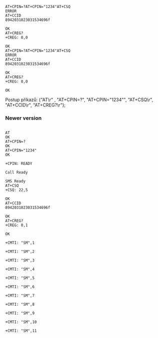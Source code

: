 ```
AT+CPIN=?AT+CPIN="1234"AT+CSQ
ERROR
AT+CCID
8942031023031534696f

OK
AT+CREG?
+CREG: 0,0

OK
AT+CPIN=?AT+CPIN="1234"AT+CSQ
ERROR
AT+CCID
8942031023031534696f

OK
AT+CREG?
+CREG: 0,0

OK

```
Postup příkazů:
{"AT\r" , "AT+CPIN=?", "AT+CPIN=\"1234\"", "AT+CSQ\r", "AT+CCID\r", "AT+CREG?\r"};

### Newer version
```

AT
OK
AT+CPIN=?
OK
AT+CPIN="1234"
OK

+CPIN: READY

Call Ready

SMS Ready
AT+CSQ
+CSQ: 22,5

OK
AT+CCID
8942031023031534696f

OK
AT+CREG?
+CREG: 0,1

OK

+CMTI: "SM",1

+CMTI: "SM",2

+CMTI: "SM",3

+CMTI: "SM",4

+CMTI: "SM",5

+CMTI: "SM",6

+CMTI: "SM",7

+CMTI: "SM",8

+CMTI: "SM",9

+CMTI: "SM",10

+CMTI: "SM",11

```